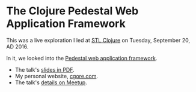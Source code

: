 # The Clojure Pedestal Web Application Framework

This was a live exploration I led  at
[STL Clojure](http://www.meetup.com/stl-clojure/)
on Tuesday, September 20, AD 2016.

In it, we looked into the
[Pedestal web application framework](https://github.com/pedestal/pedestal).

- The talk's [slides in PDF](https://github.com/cgore/2016-09-20-clojure-pedestal/raw/master/slides/slides.pdf).
- My personal website, [cgore.com](http://www.cgore.com).
- The talk's [details on Meetup](https://www.meetup.com/stl-clojure/events/233916958/).
